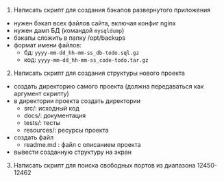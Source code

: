 1) Написать скрипт для создания бэкапов развернутого приложения
- нужен бэкап всех файлов сайта, включая конфиг nginx
- нужен дамп БД (командой ```mysqldump```)
- бэкапы сложить в папку /opt/backups
- формат имени файлов: 
  - бд: ```yyyy-mm-dd_hh-mm-ss_db-todo.sql.gz```
  - код: ```yyyy-mm-dd_hh-mm-ss_code-todo.tar.gz```
2) Написать скрипт для создания структуры нового проекта
- создать директорию самого проекта (должна передаваться как аргумент скрипту)
- в директории проекта создать директории
  - src/: исходный код
  - docs/: документация
  - tests/: тесты
  - resources/: ресурсы проекта
- создать файл
  - readme.md : файл с описанием проекта
- вывести созданную структуру на экран
3) Написать скрипт для поиска свободных портов из диапазона 12450-12462
